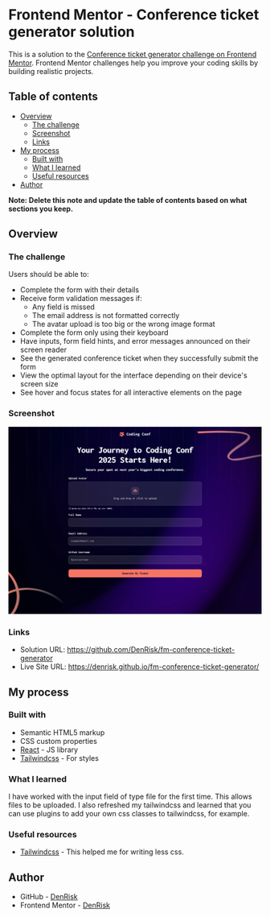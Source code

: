 # Frontend Mentor - Conference ticket generator solution

This is a solution to the [Conference ticket generator challenge on Frontend Mentor](https://www.frontendmentor.io/challenges/conference-ticket-generator-oq5gFIU12w). Frontend Mentor challenges help you improve your coding skills by building realistic projects. 

## Table of contents

- [Overview](#overview)
  - [The challenge](#the-challenge)
  - [Screenshot](#screenshot)
  - [Links](#links)
- [My process](#my-process)
  - [Built with](#built-with)
  - [What I learned](#what-i-learned)
  - [Useful resources](#useful-resources)
- [Author](#author)

**Note: Delete this note and update the table of contents based on what sections you keep.**

## Overview

### The challenge

Users should be able to:

- Complete the form with their details
- Receive form validation messages if:
  - Any field is missed
  - The email address is not formatted correctly
  - The avatar upload is too big or the wrong image format
- Complete the form only using their keyboard
- Have inputs, form field hints, and error messages announced on their screen reader
- See the generated conference ticket when they successfully submit the form
- View the optimal layout for the interface depending on their device's screen size
- See hover and focus states for all interactive elements on the page

### Screenshot

![](./src/screenshots/conference-ticket-generator.png)

### Links

- Solution URL: https://github.com/DenRisk/fm-conference-ticket-generator
- Live Site URL: https://denrisk.github.io/fm-conference-ticket-generator/

## My process

### Built with

- Semantic HTML5 markup
- CSS custom properties
- [React](https://react.dev/) - JS library
- [Tailwindcss](https://tailwindcss.com/) - For styles

### What I learned

I have worked with the input field of type file for the first time. This allows files to be uploaded. I also refreshed my tailwindcss and learned that you can use plugins to add your own css classes to tailwindcss, for example.
### Useful resources

- [Tailwindcss](https://tailwindcss.com/) - This helped me for writing less css.

## Author

- GitHub - [DenRisk](https://github.com/DenRisk)
- Frontend Mentor - [DenRisk](https://www.frontendmentor.io/profile/DenRisk)